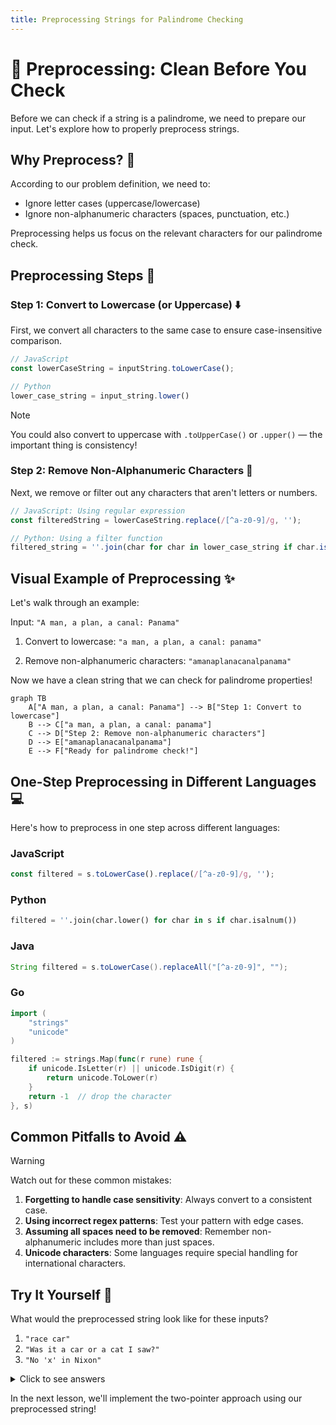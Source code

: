 ```yaml
---
title: Preprocessing Strings for Palindrome Checking
---
```


# 🧹 Preprocessing: Clean Before You Check

Before we can check if a string is a palindrome, we need to prepare our input. Let's explore how to properly preprocess strings.

## Why Preprocess? 🤔

According to our problem definition, we need to:
- Ignore letter cases (uppercase/lowercase)
- Ignore non-alphanumeric characters (spaces, punctuation, etc.)

Preprocessing helps us focus on the relevant characters for our palindrome check.

## Preprocessing Steps 📝

### Step 1: Convert to Lowercase (or Uppercase) ⬇️

First, we convert all characters to the same case to ensure case-insensitive comparison.

```javascript
// JavaScript
const lowerCaseString = inputString.toLowerCase();

// Python
lower_case_string = input_string.lower()
```

> [!NOTE]
> You could also convert to uppercase with `.toUpperCase()` or `.upper()` — the important thing is consistency!

### Step 2: Remove Non-Alphanumeric Characters 🚫

Next, we remove or filter out any characters that aren't letters or numbers.

```javascript
// JavaScript: Using regular expression
const filteredString = lowerCaseString.replace(/[^a-z0-9]/g, '');

// Python: Using a filter function
filtered_string = ''.join(char for char in lower_case_string if char.isalnum())
```

## Visual Example of Preprocessing ✨

Let's walk through an example:

Input: `"A man, a plan, a canal: Panama"`

1. Convert to lowercase:
   `"a man, a plan, a canal: panama"`

2. Remove non-alphanumeric characters:
   `"amanaplanacanalpanama"`

Now we have a clean string that we can check for palindrome properties!

```mermaid
graph TB
    A["A man, a plan, a canal: Panama"] --> B["Step 1: Convert to lowercase"]
    B --> C["a man, a plan, a canal: panama"]
    C --> D["Step 2: Remove non-alphanumeric characters"]
    D --> E["amanaplanacanalpanama"]
    E --> F["Ready for palindrome check!"]
```

## One-Step Preprocessing in Different Languages 💻

Here's how to preprocess in one step across different languages:

### JavaScript
```javascript
const filtered = s.toLowerCase().replace(/[^a-z0-9]/g, '');
```

### Python
```python
filtered = ''.join(char.lower() for char in s if char.isalnum())
```

### Java
```java
String filtered = s.toLowerCase().replaceAll("[^a-z0-9]", "");
```

### Go
```go
import (
    "strings"
    "unicode"
)

filtered := strings.Map(func(r rune) rune {
    if unicode.IsLetter(r) || unicode.IsDigit(r) {
        return unicode.ToLower(r)
    }
    return -1  // drop the character
}, s)
```

## Common Pitfalls to Avoid ⚠️

> [!WARNING]
> Watch out for these common mistakes:

1. **Forgetting to handle case sensitivity**: Always convert to a consistent case.
2. **Using incorrect regex patterns**: Test your pattern with edge cases.
3. **Assuming all spaces need to be removed**: Remember non-alphanumeric includes more than just spaces.
4. **Unicode characters**: Some languages require special handling for international characters.

## Try It Yourself 🧠

What would the preprocessed string look like for these inputs?

1. `"race car"`
2. `"Was it a car or a cat I saw?"`
3. `"No 'x' in Nixon"`

<details>
<summary>Click to see answers</summary>

1. `"racecar"`
2. `"wasitacaroracatisaw"`
3. `"noxinnixon"`
</details>

In the next lesson, we'll implement the two-pointer approach using our preprocessed string! 